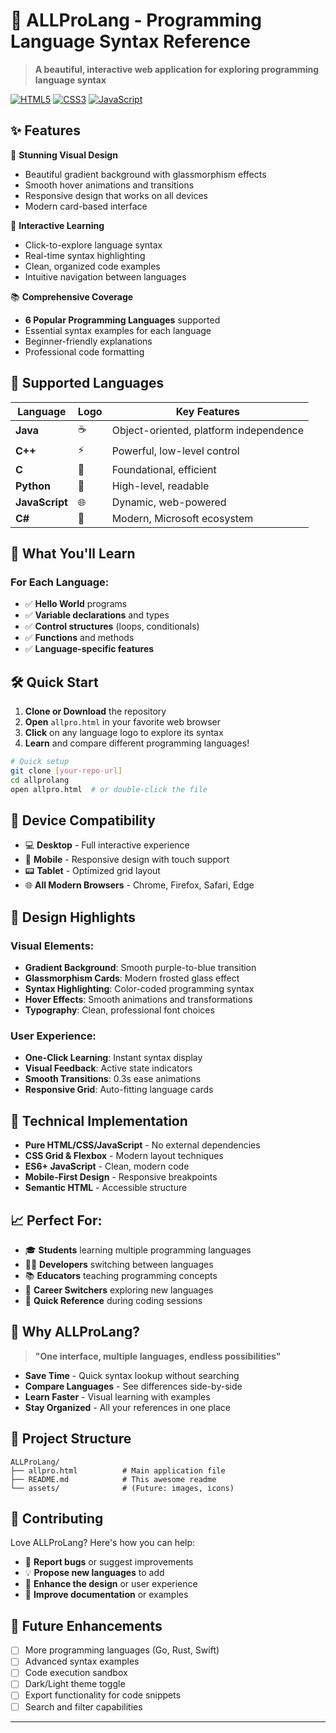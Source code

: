 # 🌟 ALLProLang - Programming Language Syntax Reference

> **A beautiful, interactive web application for exploring programming language syntax**

[![HTML5](https://img.shields.io/badge/HTML5-E34F26?style=for-the-badge&logo=html5&logoColor=white)](https://developer.mozilla.org/en-US/docs/Web/HTML)
[![CSS3](https://img.shields.io/badge/CSS3-1572B6?style=for-the-badge&logo=css3&logoColor=white)](https://developer.mozilla.org/en-US/docs/Web/CSS)
[![JavaScript](https://img.shields.io/badge/JavaScript-F7DF1E?style=for-the-badge&logo=javascript&logoColor=black)](https://developer.mozilla.org/en-US/docs/Web/JavaScript)

## ✨ Features

🎨 **Stunning Visual Design**
- Beautiful gradient background with glassmorphism effects
- Smooth hover animations and transitions
- Responsive design that works on all devices
- Modern card-based interface

🔄 **Interactive Learning**
- Click-to-explore language syntax
- Real-time syntax highlighting
- Clean, organized code examples
- Intuitive navigation between languages

📚 **Comprehensive Coverage**
- **6 Popular Programming Languages** supported
- Essential syntax examples for each language
- Beginner-friendly explanations
- Professional code formatting

## 🚀 Supported Languages

| Language | Logo | Key Features |
|----------|------|--------------|
| **Java** | ☕ | Object-oriented, platform independence |
| **C++** | ⚡ | Powerful, low-level control |
| **C** | 🔧 | Foundational, efficient |
| **Python** | 🐍 | High-level, readable |
| **JavaScript** | 🌐 | Dynamic, web-powered |
| **C#** | 💼 | Modern, Microsoft ecosystem |

## 🎯 What You'll Learn

### For Each Language:
- ✅ **Hello World** programs
- ✅ **Variable declarations** and types
- ✅ **Control structures** (loops, conditionals)
- ✅ **Functions** and methods
- ✅ **Language-specific features**

## 🛠️ Quick Start

1. **Clone or Download** the repository
2. **Open** `allpro.html` in your favorite web browser
3. **Click** on any language logo to explore its syntax
4. **Learn** and compare different programming languages!

```bash
# Quick setup
git clone [your-repo-url]
cd allprolang
open allpro.html  # or double-click the file
```

## 📱 Device Compatibility

- 💻 **Desktop** - Full interactive experience
- 📱 **Mobile** - Responsive design with touch support  
- 📟 **Tablet** - Optimized grid layout
- 🌐 **All Modern Browsers** - Chrome, Firefox, Safari, Edge

## 🎨 Design Highlights

### Visual Elements:
- **Gradient Background**: Smooth purple-to-blue transition
- **Glassmorphism Cards**: Modern frosted glass effect
- **Syntax Highlighting**: Color-coded programming syntax
- **Hover Effects**: Smooth animations and transformations
- **Typography**: Clean, professional font choices

### User Experience:
- **One-Click Learning**: Instant syntax display
- **Visual Feedback**: Active state indicators
- **Smooth Transitions**: 0.3s ease animations
- **Responsive Grid**: Auto-fitting language cards

## 🔧 Technical Implementation

- **Pure HTML/CSS/JavaScript** - No external dependencies
- **CSS Grid & Flexbox** - Modern layout techniques
- **ES6+ JavaScript** - Clean, modern code
- **Mobile-First Design** - Responsive breakpoints
- **Semantic HTML** - Accessible structure

## 📈 Perfect For:

- 🎓 **Students** learning multiple programming languages
- 👨‍💻 **Developers** switching between languages
- 📚 **Educators** teaching programming concepts
- 🔄 **Career Switchers** exploring new languages
- 📖 **Quick Reference** during coding sessions

## 🌟 Why ALLProLang?

> **"One interface, multiple languages, endless possibilities"**

- **Save Time** - Quick syntax lookup without searching
- **Compare Languages** - See differences side-by-side
- **Learn Faster** - Visual learning with examples
- **Stay Organized** - All your references in one place

## 📂 Project Structure

```
ALLProLang/
├── allpro.html          # Main application file
├── README.md            # This awesome readme
└── assets/              # (Future: images, icons)
```

## 🤝 Contributing

Love ALLProLang? Here's how you can help:

- 🐛 **Report bugs** or suggest improvements
- 💡 **Propose new languages** to add
- 🎨 **Enhance the design** or user experience
- 📖 **Improve documentation** or examples

## 🔮 Future Enhancements

- [ ] More programming languages (Go, Rust, Swift)
- [ ] Advanced syntax examples
- [ ] Code execution sandbox
- [ ] Dark/Light theme toggle
- [ ] Export functionality for code snippets
- [ ] Search and filter capabilities

---















